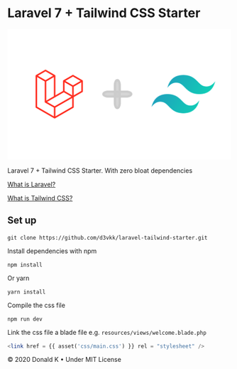 # Laravel 7 + Tailwind CSS Starter

![Laravel + Tailwind Logo](https://github.com/d3vkk/laravel-tailwind-starter/blob/master/laravel-tailwind-logo.png)

Laravel 7 + Tailwind CSS Starter. With zero bloat dependencies

[What is Laravel?](https://laravel.com/)

[What is Tailwind CSS?](https://tailwindcss.com/)

## Set up

```
git clone https://github.com/d3vkk/laravel-tailwind-starter.git
```

Install dependencies with npm
```
npm install
```

Or yarn
```
yarn install
```

Compile the css file
```
npm run dev
```

Link the css file a blade file e.g. `resources/views/welcome.blade.php`
```php
<link href = {{ asset('css/main.css') }} rel = "stylesheet" />
```

© 2020 Donald K • Under MIT License
